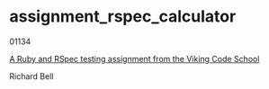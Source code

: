 # assignment_rspec_calculator

01134

[A Ruby and RSpec testing assignment from the Viking Code School](http://www.vikingcodeschool.com)

Richard Bell
